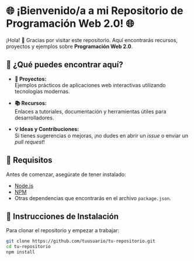 # 🌐 ¡Bienvenido/a a mi Repositorio de Programación Web 2.0! 🌐

¡Hola! 👋 Gracias por visitar este repositorio. Aquí encontrarás recursos, proyectos y ejemplos sobre **Programación Web 2.0**.

## 🚀 ¿Qué puedes encontrar aquí?

- **📂 Proyectos:**  
  Ejemplos prácticos de aplicaciones web interactivas utilizando tecnologías modernas.

- **📚 Recursos:**  
  Enlaces a tutoriales, documentación y herramientas útiles para desarrolladores.

- **💡 Ideas y Contribuciones:**  
  Si tienes sugerencias o mejoras, ¡no dudes en abrir un _issue_ o enviar un _pull request_!

## 🔧 Requisitos

Antes de comenzar, asegúrate de tener instalado:

- [Node.js](https://nodejs.org/)
- [NPM](https://www.npmjs.com/)
- Otras dependencias que encontrarás en el archivo `package.json`.

## 📝 Instrucciones de Instalación

Para clonar el repositorio y empezar a trabajar:

```bash
git clone https://github.com/tuusuario/tu-repositorio.git
cd tu-repositorio
npm install
